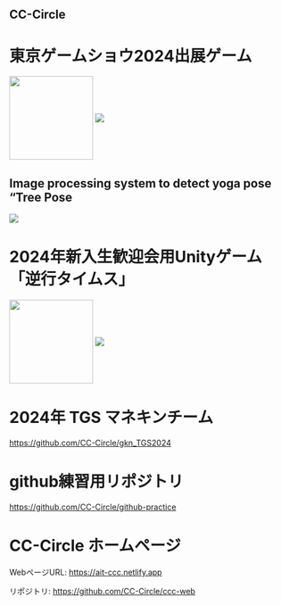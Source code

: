 ## CC-Circle

# 東京ゲームショウ2024出展ゲーム
<img align="center" src="https://github.com/user-attachments/assets/5b86a656-8141-42af-9524-11b9acb8e710" style="height: 150px; width: auto;" />
<a href="https://github.com/CC-Circle/Yoga_Earth">
  <img align="center" src="https://github-readme-stats.vercel.app/api/pin/?username=CC-Circle&repo=Yoga_Earth&theme=buefy" />
</a>

## Image processing system to detect yoga pose “Tree Pose
<a href="https://github.com/CC-Circle/Yoga-Fighter">
  <img align="center" src="https://github-readme-stats.vercel.app/api/pin/?username=CC-Circle&repo=Yoga-Fighter&theme=buefy" />
</a>

# 2024年新入生歓迎会用Unityゲーム「逆行タイムス」
<img align="center" src="https://github.com/user-attachments/assets/19000bad-17e6-4d4c-858d-b8c3d2e7653d" style="height: 150px; width: auto;" />
<a href="https://github.com/CC-Circle/Janaihou">
  <img align="center" src="https://github-readme-stats.vercel.app/api/pin/?username=CC-Circle&repo=Janaihou&theme=buefy" />
</a>

# 2024年 TGS マネキンチーム

https://github.com/CC-Circle/gkn_TGS2024

# github練習用リポジトリ

https://github.com/CC-Circle/github-practice

# CC-Circle ホームページ

WebページURL: https://ait-ccc.netlify.app

リポジトリ: https://github.com/CC-Circle/ccc-web
